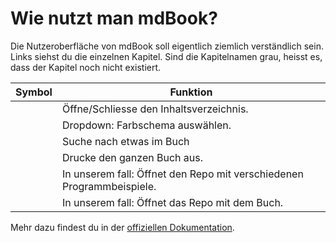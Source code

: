 # Wie nutzt man mdBook?

Die Nutzeroberfläche von mdBook soll eigentlich ziemlich verständlich sein.
Links siehst du die einzelnen Kapitel. Sind die Kapitelnamen grau, heisst es,
dass der Kapitel noch nicht existiert.

| Symbol                                  | Funktion                                                              |
|-----------------------------------------|-----------------------------------------------------------------------|
| <i class="fas fa-bars"></i>             | Öffne/Schliesse den Inhaltsverzeichnis.                               |
| <i class="fas fa-paintbrush"></i>       | Dropdown: Farbschema auswählen.                                       |
| <i class="fas fa-magnifying-glass"></i> | Suche nach etwas im Buch                                              |
| <i class="fas fa-print"></i>            | Drucke den ganzen Buch aus.                                           |
| <i class="fab fa-github"></i>           | In unserem fall: Öffnet den Repo mit verschiedenen Programmbeispiele. |
| <i class="fas fa-pencil"></i>           | In unserem fall: Öffnet das Repo mit dem Buch.                        |

Mehr dazu findest du in der [offiziellen Dokumentation](https://rust-lang.github.io/mdBook/guide/reading.html).